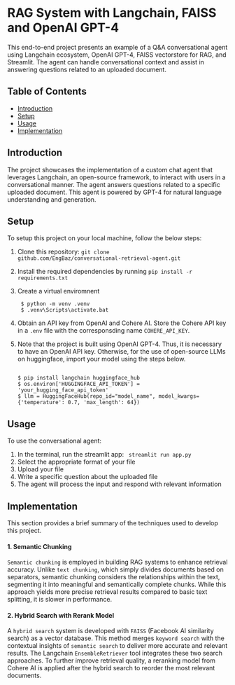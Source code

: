 # RAG System with Langchain, FAISS and OpenAI GPT-4

This end-to-end project presents an example of a Q&A conversational agent using Langchain ecosystem, OpenAI GPT-4, FAISS vectorstore for RAG, and Streamlit.
The agent can handle conversational context and assist in answering questions related to an uploaded document.

## Table of Contents

- [Introduction](#introduction)
- [Setup](#setup)
- [Usage](#usage)
- [Implementation](#Implementation)

## Introduction
The project showcases the implementation of a custom chat agent that leverages Langchain, an open-source framework, to interact with users in a conversational manner. The agent answers questions related to a specific uploaded document. This agent is powered by GPT-4 for natural language understanding and generation.

## Setup

To setup this project on your local machine, follow the below steps:
1. Clone this repository: <code>git clone github.com/EngBaz/conversational-retrieval-agent.git</code>
    
2. Install the required dependencies by running <code>pip install -r requirements.txt</code>

3. Create a virtual enviromnent
   ```console
    $ python -m venv .venv
    $ .venv\Scripts\activate.bat
    ```

4. Obtain an API key from OpenAI and Cohere AI. Store the Cohere API key in a <code>.env</code> file with the corresponsding name <code>COHERE_API_KEY</code>.
    
5. Note that the project is built using OpenAI GPT-4. Thus, it is necessary to have an OpenAI API key. Otherwise, for the use of open-source LLMs on huggingface, import your model using the steps below.
    ```console
    
    $ pip install langchain huggingface_hub
    $ os.environ['HUGGINGFACE_API_TOKEN'] = 'your_hugging_face_api_token'
    $ llm = HuggingFaceHub(repo_id="model_name", model_kwargs={'temperature': 0.7, 'max_length': 64})
    ```

## Usage

To use the conversational agent:
1. In the terminal, run the streamlit app: <code> streamlit run app.py </code>
2. Select the appropriate format of your file 
3. Upload your file
4. Write a specific question about the uploaded file
5. The agent will process the input and respond with relevant information

## Implementation

This section provides a brief summary of the techniques used to develop this project.

#### 1. Semantic Chunking

<code>Semantic chunking</code> is employed in building RAG systems to enhance retrieval accuracy. Unlike <code>text chunking</code>, which simply divides documents based on separators, semantic chunking considers the relationships within the text, segmenting it into meaningful and semantically complete chunks. While this approach yields more precise retrieval results compared to basic text splitting, it is slower in performance.

#### 2. Hybrid Search with Rerank Model

A <code>hybrid search</code> system is developed with <code>FAISS</code> (Facebook AI similarity search) as a vector database. This method merges <code>keyword search</code> with the contextual insights of <code>semantic search</code> to deliver more accurate and relevant results. The Langchain <code>EnsembleRetriever</code> tool integrates these two search approaches. To further improve retrieval quality, a reranking model from Cohere AI is applied after the hybrid search to reorder the most relevant documents.

   
